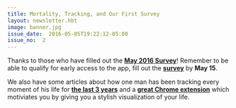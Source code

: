 ```yaml
---
title: Mortality, Tracking, and Our First Survey
layout: newsletter.hbt
image: banner.jpg
issue_date:  2016-05-05T19:22:12-05:00
issue_no:  2
---
```

Thanks to those who have filled out the **[May 2016 Survey](https://docs.google.com/forms/d/1Y9grfU5VheqcB0KOIAqRPTbabUi7U0qsuAVvGLUhsug/viewform)**! Remember to be able to qualify for early access to the app, fill out the **[survey](https://docs.google.com/forms/d/1Y9grfU5VheqcB0KOIAqRPTbabUi7U0qsuAVvGLUhsug/viewform)**  by **May 15**. 

We also have some articles about how one man has been tracking every moment of his life for **[the last 3 years](/news/16/04/25/tracking-methods-david-el-achkar-and-lifelog)** and a **[great Chrome extension](/news/16/05/04/visualize-mortality-by-matt-ao)** which motiviates you by giving you a stylish visualization of your life.